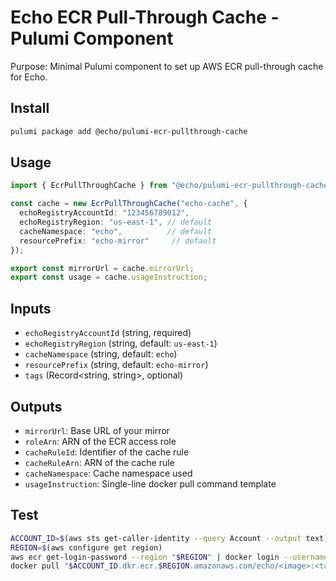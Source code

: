 # Echo ECR Pull-Through Cache - Pulumi Component

Purpose: Minimal Pulumi component to set up AWS ECR pull-through cache for Echo.

## Install
```bash
pulumi package add @echo/pulumi-ecr-pullthrough-cache
```

## Usage
```ts
import { EcrPullThroughCache } from "@echo/pulumi-ecr-pullthrough-cache";

const cache = new EcrPullThroughCache("echo-cache", {
  echoRegistryAccountId: "123456789012",
  echoRegistryRegion: "us-east-1", // default
  cacheNamespace: "echo",          // default
  resourcePrefix: "echo-mirror"     // default
});

export const mirrorUrl = cache.mirrorUrl;
export const usage = cache.usageInstruction;
```

## Inputs
- `echoRegistryAccountId` (string, required)
- `echoRegistryRegion` (string, default: `us-east-1`)
- `cacheNamespace` (string, default: `echo`)
- `resourcePrefix` (string, default: `echo-mirror`)
- `tags` (Record<string, string>, optional)

## Outputs
- `mirrorUrl`: Base URL of your mirror
- `roleArn`: ARN of the ECR access role
- `cacheRuleId`: Identifier of the cache rule
- `cacheRuleArn`: ARN of the cache rule
- `cacheNamespace`: Cache namespace used
- `usageInstruction`: Single-line docker pull command template

## Test
```bash
ACCOUNT_ID=$(aws sts get-caller-identity --query Account --output text)
REGION=$(aws configure get region)
aws ecr get-login-password --region "$REGION" | docker login --username AWS --password-stdin "$ACCOUNT_ID.dkr.ecr.$REGION.amazonaws.com"
docker pull "$ACCOUNT_ID.dkr.ecr.$REGION.amazonaws.com/echo/<image>:<tag>"
```

